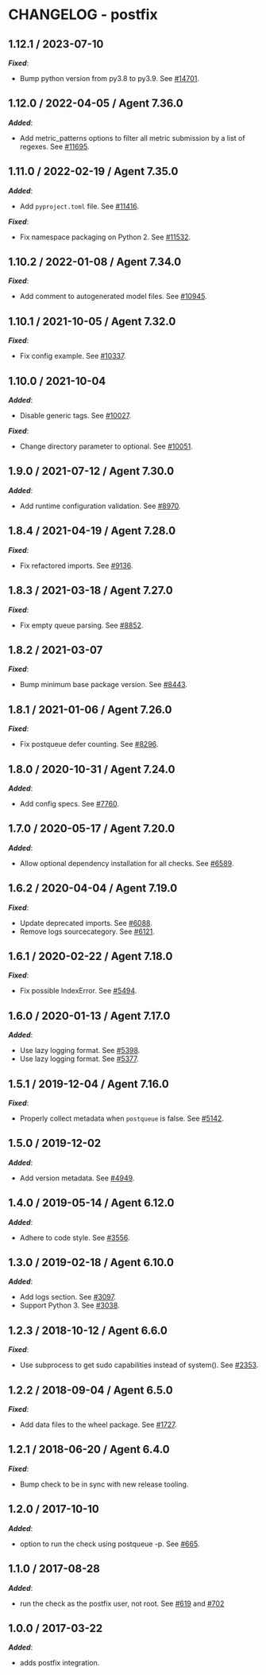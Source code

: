 # CHANGELOG - postfix

## 1.12.1 / 2023-07-10

***Fixed***:

* Bump python version from py3.8 to py3.9. See [#14701](https://github.com/DataDog/integrations-core/pull/14701).

## 1.12.0 / 2022-04-05 / Agent 7.36.0

***Added***: 

* Add metric_patterns options to filter all metric submission by a list of regexes. See [#11695](https://github.com/DataDog/integrations-core/pull/11695).


## 1.11.0 / 2022-02-19 / Agent 7.35.0

***Added***: 

* Add `pyproject.toml` file. See [#11416](https://github.com/DataDog/integrations-core/pull/11416).

***Fixed***: 

* Fix namespace packaging on Python 2. See [#11532](https://github.com/DataDog/integrations-core/pull/11532).


## 1.10.2 / 2022-01-08 / Agent 7.34.0

***Fixed***: 

* Add comment to autogenerated model files. See [#10945](https://github.com/DataDog/integrations-core/pull/10945).


## 1.10.1 / 2021-10-05 / Agent 7.32.0

***Fixed***: 

* Fix config example. See [#10337](https://github.com/DataDog/integrations-core/pull/10337).


## 1.10.0 / 2021-10-04

***Added***: 

* Disable generic tags. See [#10027](https://github.com/DataDog/integrations-core/pull/10027).

***Fixed***: 

* Change directory parameter to optional. See [#10051](https://github.com/DataDog/integrations-core/pull/10051).


## 1.9.0 / 2021-07-12 / Agent 7.30.0

***Added***: 

* Add runtime configuration validation. See [#8970](https://github.com/DataDog/integrations-core/pull/8970).


## 1.8.4 / 2021-04-19 / Agent 7.28.0

***Fixed***: 

* Fix refactored imports. See [#9136](https://github.com/DataDog/integrations-core/pull/9136).


## 1.8.3 / 2021-03-18 / Agent 7.27.0

***Fixed***: 

* Fix empty queue parsing. See [#8852](https://github.com/DataDog/integrations-core/pull/8852).


## 1.8.2 / 2021-03-07

***Fixed***: 

* Bump minimum base package version. See [#8443](https://github.com/DataDog/integrations-core/pull/8443).


## 1.8.1 / 2021-01-06 / Agent 7.26.0

***Fixed***: 

* Fix postqueue defer counting. See [#8296](https://github.com/DataDog/integrations-core/pull/8296).


## 1.8.0 / 2020-10-31 / Agent 7.24.0

***Added***: 

* Add config specs. See [#7760](https://github.com/DataDog/integrations-core/pull/7760).


## 1.7.0 / 2020-05-17 / Agent 7.20.0

***Added***: 

* Allow optional dependency installation for all checks. See [#6589](https://github.com/DataDog/integrations-core/pull/6589).


## 1.6.2 / 2020-04-04 / Agent 7.19.0

***Fixed***: 

* Update deprecated imports. See [#6088](https://github.com/DataDog/integrations-core/pull/6088).
* Remove logs sourcecategory. See [#6121](https://github.com/DataDog/integrations-core/pull/6121).


## 1.6.1 / 2020-02-22 / Agent 7.18.0

***Fixed***: 

* Fix possible IndexError. See [#5494](https://github.com/DataDog/integrations-core/pull/5494).


## 1.6.0 / 2020-01-13 / Agent 7.17.0

***Added***: 

* Use lazy logging format. See [#5398](https://github.com/DataDog/integrations-core/pull/5398).
* Use lazy logging format. See [#5377](https://github.com/DataDog/integrations-core/pull/5377).


## 1.5.1 / 2019-12-04 / Agent 7.16.0

***Fixed***: 

* Properly collect metadata when `postqueue` is false. See [#5142](https://github.com/DataDog/integrations-core/pull/5142).


## 1.5.0 / 2019-12-02

***Added***: 

* Add version metadata. See [#4949](https://github.com/DataDog/integrations-core/pull/4949).


## 1.4.0 / 2019-05-14 / Agent 6.12.0

***Added***: 

* Adhere to code style. See [#3556](https://github.com/DataDog/integrations-core/pull/3556).


## 1.3.0 / 2019-02-18 / Agent 6.10.0

***Added***: 

* Add logs section. See [#3097](https://github.com/DataDog/integrations-core/pull/3097).
* Support Python 3. See [#3038](https://github.com/DataDog/integrations-core/pull/3038).


## 1.2.3 / 2018-10-12 / Agent 6.6.0

***Fixed***: 

* Use subprocess to get sudo capabilities instead of system(). See [#2353](https://github.com/DataDog/integrations-core/pull/2353).


## 1.2.2 / 2018-09-04 / Agent 6.5.0

***Fixed***: 

* Add data files to the wheel package. See [#1727](https://github.com/DataDog/integrations-core/pull/1727).


## 1.2.1 / 2018-06-20 / Agent 6.4.0

***Fixed***: 

* Bump check to be in sync with new release tooling.


## 1.2.0 / 2017-10-10

***Added***: 

* option to run the check using postqueue -p. See [#665](https://github.com/DataDog/integrations-core/issues/665).


## 1.1.0 / 2017-08-28

***Added***: 

* run the check as the postfix user, not root. See [#619](https://github.com/DataDog/integrations-core/issues/619) and [#702](https://github.com/DataDog/integrations-core/issues/702)


## 1.0.0 / 2017-03-22

***Added***: 

* adds postfix integration.

